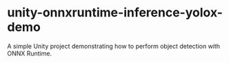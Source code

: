 # unity-onnxruntime-inference-yolox-demo
 A simple Unity project demonstrating how to perform object detection with ONNX Runtime. 
